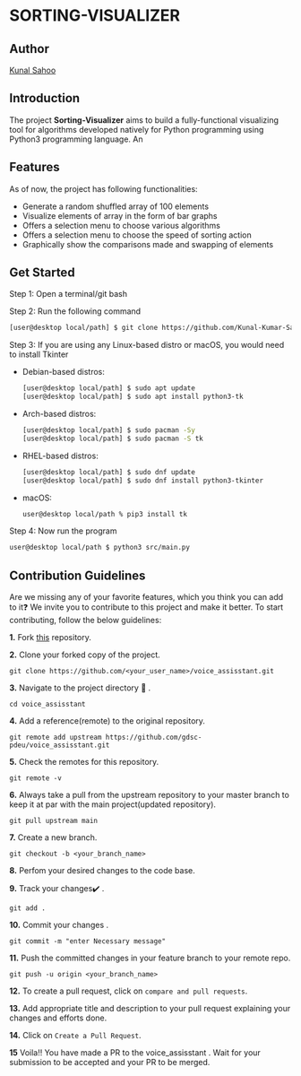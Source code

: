 # SORTING-VISUALIZER

## Author

[Kunal Sahoo](https://github.com/Kunal-Kumar-Sahoo)

## Introduction

The project **Sorting-Visualizer** aims to build a fully-functional visualizing tool for algorithms developed natively for Python programming using Python3 programming language. An

## Features

As of now, the project has following functionalities:

- Generate a random shuffled array of 100 elements
- Visualize elements of array in the form of bar graphs
- Offers a selection menu to choose various algorithms
- Offers a selection menu to choose the speed of sorting action
- Graphically show the comparisons made and swapping of elements

## Get Started

Step 1: Open a terminal/git bash

Step 2: Run the following command

```bash
[user@desktop local/path] $ git clone https://github.com/Kunal-Kumar-Sahoo/SortingVisualizer.git
```

Step 3: If you are using any Linux-based distro or macOS, you would need to install Tkinter

- Debian-based distros:

  ```bash
  [user@desktop local/path] $ sudo apt update
  [user@desktop local/path] $ sudo apt install python3-tk
  ```

- Arch-based distros:

  ```bash
  [user@desktop local/path] $ sudo pacman -Sy
  [user@desktop local/path] $ sudo pacman -S tk
  ```

- RHEL-based distros:

  ```bash
  [user@desktop local/path] $ sudo dnf update
  [user@desktop local/path] $ sudo dnf install python3-tkinter
  ```

- macOS:

  ```zsh
  user@desktop local/path % pip3 install tk
  ```

Step 4: Now run the program

```bash
user@desktop local/path $ python3 src/main.py
```

## Contribution Guidelines

Are we missing any of your favorite features, which you think you can add to it❓ We invite you to contribute to this project and make it better.
To start contributing, follow the below guidelines:

**1.** Fork [this](https://github.com/gdsc-pdeu/voice_assisstant) repository.

**2.** Clone your forked copy of the project.

```
git clone https://github.com/<your_user_name>/voice_assisstant.git
```

**3.** Navigate to the project directory :file_folder: .

```
cd voice_assisstant
```

**4.** Add a reference(remote) to the original repository.

```
git remote add upstream https://github.com/gdsc-pdeu/voice_assisstant.git
```

**5.** Check the remotes for this repository.

```
git remote -v
```

**6.** Always take a pull from the upstream repository to your master branch to keep it at par with the main project(updated repository).

```
git pull upstream main
```

**7.** Create a new branch.

```
git checkout -b <your_branch_name>
```

**8.** Perfom your desired changes to the code base.

**9.** Track your changes:heavy_check_mark: .

```
git add .
```

**10.** Commit your changes .

```
git commit -m "enter Necessary message"
```

**11.** Push the committed changes in your feature branch to your remote repo.

```
git push -u origin <your_branch_name>
```

**12.** To create a pull request, click on `compare and pull requests`.

**13.** Add appropriate title and description to your pull request explaining your changes and efforts done.

**14.** Click on `Create a Pull Request`.

**15** Voila!! You have made a PR to the voice_assisstant . Wait for your submission to be accepted and your PR to be merged.
